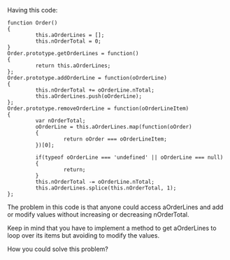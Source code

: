 Having this code:

	function Order()
	{
			 this.aOrderLines = [];
			 this.nOrderTotal = 0;
	}
	Order.prototype.getOrderLines = function()
	{
			 return this.aOrderLines;
	};
	Order.prototype.addOrderLine = function(oOrderLine)
	{
			 this.nOrderTotal += oOrderLine.nTotal;
			 this.aOrderLines.push(oOrderLine);
	};
	Order.prototype.removeOrderLine = function(oOrderLineItem)
	{
			 var nOrderTotal;
			 oOrderLine = this.aOrderLines.map(function(oOrder)
			 {
					  return oOrder === oOrderLineItem;
			 })[0];

			 if(typeof oOrderLine === 'undefined' || oOrderLine === null)
			 {
					  return;
			 }
			 this.nOrderTotal -= oOrderLine.nTotal;
			 this.aOrderLines.splice(this.nOrderTotal, 1);
	};

The problem in this code is that anyone could access aOrderLines and add or modify values without increasing or decreasing nOrderTotal.

Keep in mind that you have to implement a method to get aOrderLines to loop over its items but avoiding to modify the values.

How you could solve this problem?

